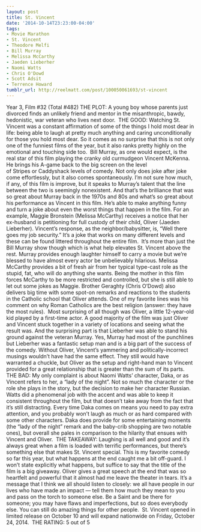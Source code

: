 ```yaml
---
layout: post
title: St. Vincent
date: '2014-10-14T23:23:00-04:00'
tags:
- Movie Marathon
- St. Vincent
- Theodore Melfi
- Bill Murray
- Melissa McCarthy
- Jaeden Lieberher
- Naomi Watts
- Chris O'Dowd
- Scott Adsit
- Terrence Howard
tumblr_url: http://reelmatt.com/post/100050061693/st-vincent
---
```



Year 3, Film #32 (Total #482)
THE PLOT: A young boy whose parents just divorced finds an unlikely friend and mentor in the misanthropic, bawdy, hedonistic, war veteran who lives next door. 
THE GOOD: Watching St. Vincent was a constant affirmation of some of the things I hold most dear in life: being able to laugh at pretty much anything and caring unconditionally for those you hold most dear. So it comes as no surprise that this is not only one of the funniest films of the year, but it also ranks pretty highly on the emotional and touching side too. 
Bill Murray, as one would expect, is the real star of this film playing the cranky old curmudgeon Vincent McKenna. He brings his A-game back to the big screen on the level of Stripes or Caddyshack levels of comedy. Not only does joke after joke come effortlessly, but it also comes spontaneously. I’m not sure how much, if any, of this film is improve, but it speaks to Murray’s talent that the line between the two is seemingly nonexistent. And that’s the brilliance that was so great about Murray back in the 1970s and 80s and what’s so great about his performance as Vincent in this film. He’s able to make anything funny and turn a joke about even the worst things that happen in the film. For an example, Maggie Bronstein (Melissa McCarthy) receives a notice that her ex-husband is petitioning for full custody of their child, Oliver (Jaeden Lieberher). Vincent’s response, as the neighbor/babysitter, is, “Well there goes my job security.” It’s a joke that works on many different levels and these can be found littered throughout the entire film. 
It’s more than just the Bill Murray show though which is what help elevates St. Vincent above the rest. Murray provides enough laughter himself to carry a movie but we’re blessed to have almost every actor be unbelievably hilarious. Melissa McCarthy provides a bit of fresh air from her typical type-cast role as the stupid, fat, who will do anything she wants. Being the mother in this film forces McCarthy to be more restricted and controlled, but she is still able to let out some jokes as Maggie. Brother Geraghty (Chris O’Dowd) also delivers big time with some spot-on remarks and reactions to the students in the Catholic school that Oliver attends. One of my favorite lines was his comment on why Roman Catholics are the best religion (answer: they have the most rules). 
Most surprising of all though was Oliver, a little 12-year-old kid played by a first-time actor. A good majority of the film was just Oliver and Vincent stuck together in a variety of locations and seeing what the result was. And the surprising part is that Lieberher was able to stand his ground against the veteran Murray. Yes, Murray had most of the punchlines but Lieberher was a fantastic setup man and is a big part of the success of the comedy. Without Oliver, Vincent’s yammering and politically-incorrect musings wouldn’t have had the same effect. They still would have warranted a chuckle, but Oliver as the setup and right-hand man to Vincent provided for a great relationship that is greater than the sum of its parts. 
THE BAD: My only complaint is about Naomi Watts’ character, Daka, or as Vincent refers to her, a “lady of the night”. Not so much the character or the role she plays in the story, but the decision to make her character Russian. Watts did a phenomenal job with the accent and was able to keep it consistent throughout the film, but that doesn’t take away from the fact that it’s still distracting. Every time Daka comes on means you need to pay extra attention, and you probably won’t laugh as much or as hard compared with some other characters. Daka does provide for some entertaining moments (the “lady of the night” remark and the baby-crib shopping are two notable ones), but overall she pales in comparison to the hilarity that ensues with Vincent and Oliver. 
THE TAKEAWAY: Laughing is all well and good and it’s always great when a film is loaded with terrific performances, but there’s something else that makes St. Vincent special. This is my favorite comedy so far this year, but what happens at the end caught me a bit off-guard. I won’t state explicitly what happens, but suffice to say that the title of the film is a big giveaway. Oliver gives a great speech at the end that was so heartfelt and powerful that it almost had me leave the theater in tears. It’s a message that I think we all should listen to closely: we all have people in our lives who have made an impact — tell them how much they mean to you and pass on the torch to someone else. Be a Saint and be there for someone; you may have flaws and imperfections, but so does everybody else. You can still do amazing things for other people. 
St. Vincent opened in limited release on October 10 and will expand nationwide on Friday, October 24, 2014. 
THE RATING: 5 out of 5
